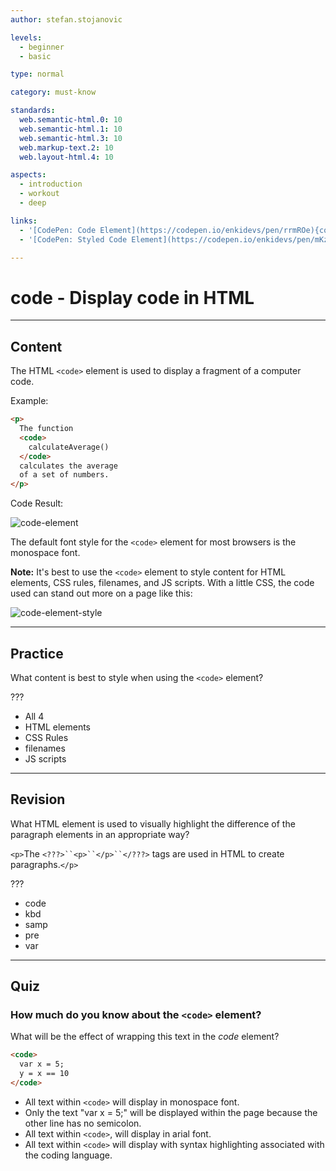 ```yaml
---
author: stefan.stojanovic

levels:
  - beginner
  - basic

type: normal

category: must-know

standards:
  web.semantic-html.0: 10
  web.semantic-html.1: 10
  web.semantic-html.3: 10
  web.markup-text.2: 10
  web.layout-html.4: 10

aspects:
  - introduction
  - workout
  - deep

links:
  - '[CodePen: Code Element](https://codepen.io/enkidevs/pen/rrmROe){code}'
  - '[CodePen: Styled Code Element](https://codepen.io/enkidevs/pen/mKzKxa){code}'

---
```

# code - Display code in HTML
---
## Content

The HTML `<code>` element is used to display a fragment of a computer code.

Example:
```html
<p>
  The function
  <code>
    calculateAverage()
  </code>
  calculates the average
  of a set of numbers.
</p>
```

Code Result:

![code-element](%3Csvg%20xmlns%3D%22http%3A%2F%2Fwww.w3.org%2F2000%2Fsvg%22%20width%3D%22320%22%20height%3D%2288%22%3E%3Cg%20fill%3D%22none%22%20fill-rule%3D%22evenodd%22%3E%3Crect%20width%3D%22320%22%20height%3D%2288%22%20fill%3D%22%23FFF%22%20rx%3D%229%22%2F%3E%3Ctext%20fill%3D%22%23000%22%20font-family%3D%22ArialMT%2C%20Arial%22%20font-size%3D%2216%22%3E%3Ctspan%20x%3D%2218%22%20y%3D%2231%22%3EThe%20function%20%3C%2Ftspan%3E%20%3Ctspan%20x%3D%22110.5%22%20y%3D%2231%22%20font-family%3D%22Courier%22%3EcalculateAverage%28%29%3C%2Ftspan%3E%20%3Ctspan%20x%3D%22283.32813%22%20y%3D%2231%22%3E%20%3C%2Ftspan%3E%20%3Ctspan%20x%3D%2218%22%20y%3D%2250%22%3Ecalculates%20the%20average%20of%20a%20set%20of%20%3C%2Ftspan%3E%20%3Ctspan%20x%3D%2218%22%20y%3D%2267%22%3Enumbers.%3C%2Ftspan%3E%3C%2Ftext%3E%3C%2Fg%3E%3C%2Fsvg%3E)

The default font style for the `<code>` element for most browsers is the monospace font.

**Note:** It's best to use the `<code>` element to style content for HTML elements, CSS rules, filenames, and JS scripts. With a little CSS, the code used can stand out more on a page like this: 

![code-element-style](%3Csvg%20xmlns%3D%22http%3A%2F%2Fwww.w3.org%2F2000%2Fsvg%22%20width%3D%22320%22%20height%3D%2292%22%3E%3Cg%20fill%3D%22none%22%20fill-rule%3D%22evenodd%22%3E%3Crect%20width%3D%22320%22%20height%3D%2292%22%20fill%3D%22%23FFF%22%20rx%3D%229%22%2F%3E%3Crect%20width%3D%22180%22%20height%3D%2219%22%20x%3D%22110.5%22%20y%3D%2218.5%22%20fill%3D%22%23EEE%22%20stroke%3D%22%23E1E1E1%22%20rx%3D%222%22%2F%3E%3Ctext%20fill%3D%22%23000%22%20font-family%3D%22ArialMT%2C%20Arial%22%20font-size%3D%2216%22%3E%3Ctspan%20x%3D%2218%22%20y%3D%2229%22%3EThe%20function%20%3C%2Ftspan%3E%20%3Ctspan%20x%3D%22114.94531%22%20y%3D%2229%22%20font-family%3D%22Courier%22%3EcalculateAverage%28%29%3C%2Ftspan%3E%20%3Ctspan%20x%3D%22287.77344%22%20y%3D%2229%22%3E%20%3C%2Ftspan%3E%20%3Ctspan%20x%3D%2218%22%20y%3D%2250%22%3Ecalculates%20the%20average%20of%20a%20set%20of%20%3C%2Ftspan%3E%20%3Ctspan%20x%3D%2218%22%20y%3D%2271%22%3Enumbers.%3C%2Ftspan%3E%3C%2Ftext%3E%3C%2Fg%3E%3C%2Fsvg%3E)

<!--[View CodePen](https://codepen.io/enkidevs/pen/mKzKxa)-->

---
## Practice

What content is best to style when using the `<code>` element?

???

 * All 4
 * HTML elements
 * CSS Rules
 * filenames
 * JS scripts

---
## Revision

What HTML element is used to visually highlight the difference of the paragraph elements in an appropriate way?

`<p>`The `<???>``<p>``</p>``</???>` tags are used in HTML to create paragraphs.`</p>`

???

* code
* kbd
* samp
* pre
* var

---
## Quiz

### How much do you know about the `<code>` element?

What will be the effect of wrapping this text in the _code_ element?
```html
<code>
  var x = 5;
  y = x == 10
</code>
```

* All text within `<code>` will display in monospace font.
* Only the text "var x = 5;" will be displayed within the page because the other line has no semicolon.
* All text within `<code>`, will display in arial font.
* All text within `<code>` will display with syntax highlighting associated with the coding language.

